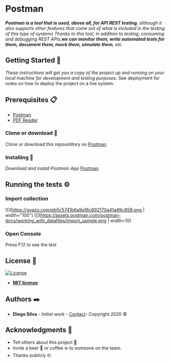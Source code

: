 # Postman
_**Postman is a tool that is used, above all, for API REST testing**, although it also supports other features that come out of what is included in the testing of this type of systems_ 
_Thanks to this tool, in addition to testing, consuming and debugging REST APIs,**we can monitor them, write automated tests for them, document them, mock them, simulate them**, etc._
## Getting Started 🚀
_These instructions will get you a copy of the project up and running on your local machine for development and testing purposes._
See deployment for notes on how to deploy the project on a live system.
## Prerequisites 📋
* [Postman](https://www.postman.com/downloads/)
* [PDF Reader](https://acrobat.adobe.com/es/es/acrobat/pdf-reader.html)
### Clone or download :nut_and_bolt:
Clone or download this reposotitory on 
[Postman](https://github.com/diegosilva91/Postman)
### Installing  🔧
_Download and install Postman App_
[Postman](https://www.postman.com/downloads/)
## Running the tests ⚙️
### Import collection
![](https://gyazo.com/eb5c5741b6a9a16c692170a41a49c858.png | width="100")
![](https://assets.postman.com/postman-docs/working_with_datafiles/import_sample.png  | width=10)
### Open Console
Press F12 to see the test
![]()
## License 📄
[![License](http://img.shields.io/:license-mit-blue.svg?style=flat-square)](http://badges.mit-license.org)

- **[MIT license](http://opensource.org/licenses/mit-license.php)**

## Authors  ✒️
* **Diego Silva** - *Initial work* - [Contact](https://www.linkedin.com/in/diego-silva-r/)- Copyright 2020 © 
## Acknowledgments 🎁
* Tell others about this project 📢
* Invite a beer 🍺 or coffee ☕ to someone on the team.
* Thanks publicly 🤓.
